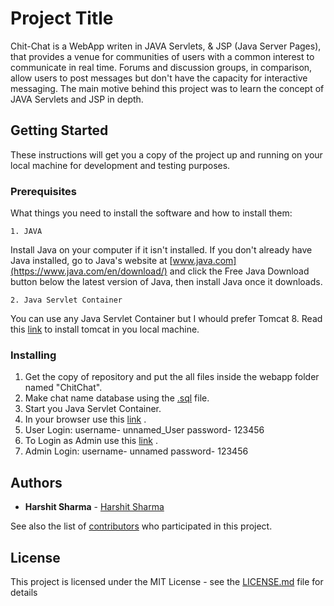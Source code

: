# Project Title

Chit-Chat is a WebApp writen in JAVA Servlets, & JSP (Java Server Pages), that provides a venue for communities of users with a common interest to communicate in real time. Forums and discussion groups, in comparison, allow users to post messages but don't have the capacity for interactive messaging. The main motive behind this project was to learn the concept of JAVA Servlets and JSP in depth.

## Getting Started

These instructions will get you a copy of the project up and running on your local machine for development and testing purposes.

### Prerequisites

What things you need to install the software and how to install them:

```
1. JAVA
```
Install Java on your computer if it isn't installed. If you don't already have Java installed, go to Java's website at [www.java.com](https://www.java.com/en/download/) and click the Free Java Download button below the latest version of Java, then install Java once it downloads.

```
2. Java Servlet Container
```
You can use any Java Servlet Container but I whould prefer Tomcat 8. Read this [link](http://www-us.apache.org/dist/tomcat/tomcat-8/v8.5.24/README.html) to install tomcat in you local machine.

### Installing

1. Get the copy of repository and put the all files inside the webapp folder named "ChitChat".
2. Make chat name database using the [.sql]() file.
3. Start you Java Servlet Container.
4. In your browser use this [link](http://localhost:[port]/ChitChat/Index) .
5. User Login: username- unnamed_User
               password- 123456
6. To Login as Admin use this [link](http://localhost:8080/ChitChat/adminlogin.jsp?type=Admin) .
7. Admin Login: username- unnamed
                password- 123456

## Authors

* **Harshit Sharma** - [Harshit Sharma](https://github.com/harshitsharmahts)

See also the list of [contributors](https://github.com/harshitsharmahts/Chit-Chat/contributors) who participated in this project.

## License

This project is licensed under the MIT License - see the [LICENSE.md](LICENSE.md) file for details

